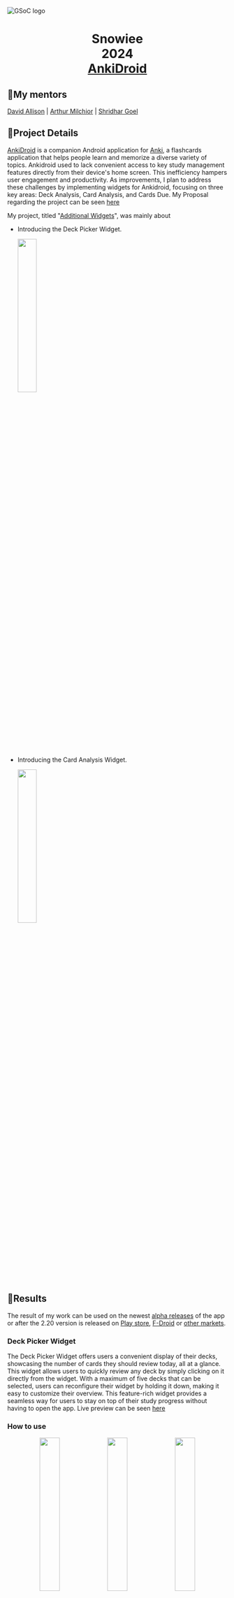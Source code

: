 ![GSoC logo](https://developers.google.com/open-source/gsoc/resources/downloads/GSoC-logo-horizontal.svg)

<h1 align="center">Snowiee<br>2024<br> 
  <a href="[AnkiDroid](https://github.com/ankidroid/Anki-Android)">AnkiDroid</a> </h1>


## 🌼My mentors
[David Allison](https://github.com/david-allison) | [Arthur Milchior](https://github.com/Arthur-Milchior) | [Shridhar Goel](https://github.com/ShridharGoel)

## 🌸Project Details

[AnkiDroid](https://github.com/ankidroid/Anki-Android) is a companion Android application for [Anki](https://github.com/ankitects/anki), a 
flashcards application that helps people learn and memorize a diverse variety of topics. 
Ankidroid used to lack convenient access to key study management features directly from their device's home screen. 
This inefficiency hampers user engagement and productivity. As improvements, I plan to address these challenges by implementing widgets for Ankidroid, focusing on three key areas: Deck Analysis, Card Analysis, and Cards Due.
My Proposal regarding the project can be seen [here](https://docs.google.com/document/d/1VLYzRhUfZdcgRViFrj_w5ASLvzz448aISbgRCdpIafE/edit?usp=sharing)

My project, titled "[Additional Widgets](https://summerofcode.withgoogle.com/programs/2024/projects/w1n3pqnM)", was mainly about
* Introducing the Deck Picker Widget.
  <p align="left">
    <img alt="" src="files/DeckPicker.png" width="30%" height="30%">
  </p>
* Introducing the Card Analysis Widget.
    <p align="left">
    <img alt="" src="files/CardAnalysis.png" width="30%" height="30%">
    </p>

## 🌻Results

The result of my work can be used on the newest [alpha releases](https://github.com/ankidroid/Anki-Android/releases) of the app or after the 2.20 version is released on [Play store](https://play.google.com/store/apps/details?id=com.ichi2.anki), [F-Droid](https://f-droid.org/packages/com.ichi2.anki/) or [other markets](https://github.com/ankidroid/Anki-Android#install).

### Deck Picker Widget
The Deck Picker Widget offers users a convenient display of their decks, showcasing the number of cards they should review today, all at a glance. 
This widget allows users to quickly review any deck by simply clicking on it directly from the widget. With a maximum of five decks that can be selected, 
users can reconfigure their widget by holding it down, making it easy to customize their overview. This feature-rich widget provides a seamless way for users to stay
on top of their study progress without having to open the app. Live preview can be seen [here](https://youtube.com/shorts/QCXAqqLnJfo)

### How to use
<p align="center">
    <img alt="" src="files/D1.png" width="30%" height="30%">   
    <img alt="" src="files/D2.png" width="30%" height="30%">
    <img alt="" src="files/D3.png" width="30%" height="30%">
</p>

<p align="center">
    <img alt="" src="files/D4.png" width="30%" height="30%">
    <img alt="" src="files/D5.png" width="30%" height="30%">
</p>

### Card Analysis Widget
The Card Analysis Widget delivers a detailed view of a single deck, presenting the number of cards they should review today. Unlike the Deck Picker Widget,
which covers multiple decks, this widget is dedicated to offering an in-depth focus on one specific deck. Users can personalize their widget by pressing and holding it,
making it a straightforward tool for staying engaged with their study routine directly from the home screen, without the need to open the app. Live preview can be seen [here](https://youtube.com/shorts/wriIqi-N-QU)

### How to use 

<p align="center">
    <img alt="" src="files/C1.png" width="30%" height="30%">
    <img alt="" src="files/C2.png" width="30%" height="30%">
</p>

## Working
Since both the Deck Picker Widget and the Card Analysis Widget function similarly, as outlined in the mind map below, their operation can be easily understood in the same context as
<p align="center">
    <img alt="" src="files/MapRe.svg" width="100%" height="100%">
</p>


## 📂 Pull Requests

Here's a list of the pull requests I created during GSoC 2024:

1. [[GSoC'24] Introducing AnalyticsWidgetProvider as ancestor of all widget classes. #16545](https://github.com/ankidroid/Anki-Android/pull/16545)
2. [[GSoC'24] Deck Picker Widget #16450](https://github.com/ankidroid/Anki-Android/pull/16450)
3. [[GSoC'24] Card Analysis Widget . #16982](https://github.com/ankidroid/Anki-Android/pull/16982)

## ✨ Outcome

This project successfully elevated the AnkiDroid app by implementing the Deck Picker and Card Analysis Widgets, delivering a more refined and accessible experience. These additions are designed to enhance user engagement, making it easier to monitor and manage study sessions directly from the home screen.
Note: I checked for accessibility issues using the Android Accessibility Scanner to ensure that the widgets provide an accessible experience for all users.

## 🌼Future Plans
I plan to continue contributing to the AnkiDroid community, but not being that much active for next two months. While I reduced the scope of my project to focus on the Deck Picker and Card Analysis Widget, I look forward to exploring the possibility of implementing the left widget post-GSoC.
